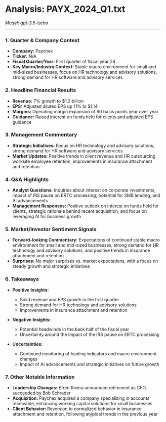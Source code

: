# Analysis: PAYX_2024_Q1.txt

*Model: gpt-3.5-turbo*

---

### 1. Quarter & Company Context
- **Company:** Paychex
- **Ticker:** N/A
- **Fiscal Quarter/Year:** First quarter of fiscal year 24
- **Key Macro/Industry Context:** Stable macro environment for small and mid-sized businesses, focus on HR technology and advisory solutions, strong demand for HR software and advisory services

### 2. Headline Financial Results
- **Revenue:** 7% growth to $1.3 billion
- **EPS:** Adjusted diluted EPS up 11% to $1.14
- **Margins:** Operating margin expansion of 60 basis points year over year
- **Guidance:** Raised interest on funds held for clients and adjusted EPS guidance

### 3. Management Commentary
- **Strategic Initiatives:** Focus on HR technology and advisory solutions, strong demand for HR software and advisory services
- **Market Updates:** Positive trends in client revenue and HR outsourcing worksite employee retention, improvements in insurance attachment and retention

### 4. Q&A Highlights
- **Analyst Questions:** Inquiries about interest on corporate investments, impact of IRS pause on ERTC processing, potential for SMB lending, and AI advancements
- **Management Responses:** Positive outlook on interest on funds held for clients, strategic rationale behind recent acquisition, and focus on leveraging AI for business growth

### 5. Market/Investor Sentiment Signals
- **Forward-looking Commentary:** Expectations of continued stable macro environment for small and mid-sized businesses, strong demand for HR technology and advisory solutions, and positive trends in insurance attachment and retention
- **Surprises:** No major surprises vs. market expectations, with a focus on steady growth and strategic initiatives

### 6. Takeaways
- **Positive Insights:**
  - Solid revenue and EPS growth in the first quarter
  - Strong demand for HR technology and advisory solutions
  - Improvements in insurance attachment and retention
  
- **Negative Insights:**
  - Potential headwinds in the back half of the fiscal year
  - Uncertainty around the impact of the IRS pause on ERTC processing
  
- **Uncertainties:**
  - Continued monitoring of leading indicators and macro environment changes
  - Impact of AI advancements and strategic initiatives on future growth

### 7. Other Notable Information
- **Leadership Changes:** Efren Rivera announced retirement as CFO, succeeded by Bob Schrader
- **Acquisition:** Paychex acquired a company specializing in accounts receivable, enhancing working capital solutions for small businesses
- **Client Behavior:** Reversion to normalized behavior in insurance attachment and retention, following atypical trends in the previous year